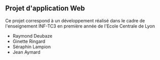 ## Projet d'application Web

Ce projet correspond à un développement réalisé dans le cadre de l'enseignement INF-TC3 en première année de l'Ecole Centrale de Lyon

- Raymond Deubaze
- Ginette Ringard
- Séraphin Lampion
- Jean Aymard